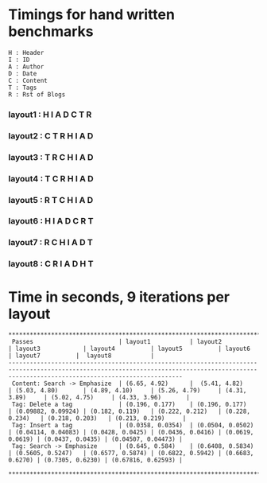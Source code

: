 # Timings for hand written benchmarks

```
H : Header 
I : ID 
A : Author 
D : Date 
C : Content 
T : Tags
R : Rst of Blogs 
```

### layout1 :  H I A D C T R
### layout2 :  C T R H I A D
### layout3 :  T R C H I A D 
### layout4 :  T C R H I A D
### layout5 :  R T C H I A D
### layout6 :  H I A D C R T
### layout7 :  R C H I A D T
### layout8 :  C R I A D H T  

# Time in seconds, 9 iterations per layout

```
*********************************************************************************************************************************************************************************************
 Passes                        | layout1           | layout2          | layout3            | layout4          | layout5          | layout6          | layout7          |  layout8           |
---------------------------------------------------------------------------------------------------------------------------------------------------------------------------------------------
 Content: Search -> Emphasize  | (6.65, 4.92)      |  (5.41, 4.82)    | (5.03, 4.80)       | (4.89, 4.10)     | (5.26, 4.79)     | (4.31, 3.89)     | (5.02, 4.75)     | (4.33, 3.96)       |  
 Tag: Delete a tag             | (0.196, 0.177)    | (0.196, 0.177)   | (0.09882, 0.09924) | (0.182, 0.119)   | (0.222, 0.212)   | (0.228, 0.234)   | (0.218, 0.203)   | (0.213, 0.219)     |
 Tag: Insert a tag             | (0.0358, 0.0354)  | (0.0504, 0.0502) | (0.04114, 0.04083) | (0.0428, 0.0425) | (0.0436, 0.0416) | (0.0619, 0.0619) | (0.0437, 0.0435) | (0.04507, 0.04473) |
 Tag: Search -> Emphasize      | (0.645, 0.584)    | (0.6408, 0.5834) | (0.5605, 0.5247)   | (0.6577, 0.5874) | (0.6822, 0.5942) | (0.6683, 0.6270) | (0.7305, 0.6230) | (0.67816, 0.62593) |
 ********************************************************************************************************************************************************************************************
```
